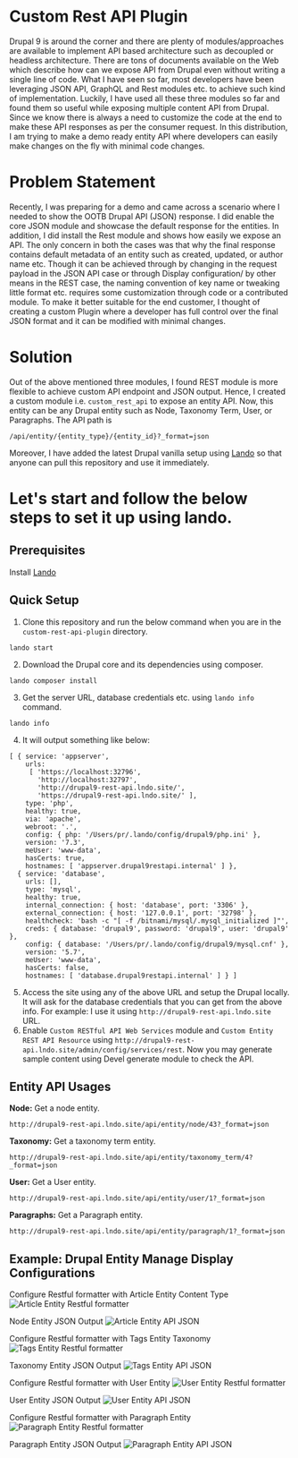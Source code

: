 # Custom Rest API Plugin
Drupal 9 is around the corner and there are plenty of modules/approaches are available to implement API based architecture such as decoupled or headless architecture. There are tons of documents available on the Web which describe how can we expose API from Drupal even without writing a single line of code. What I have seen so far, most developers have been leveraging JSON API, GraphQL and Rest modules etc. to achieve such kind of implementation. Luckily, I have used all these three modules so far and found them so useful while exposing multiple content API from Drupal. Since we know there is always a need to customize the code at the end to make these API responses as per the consumer request.  In this distribution, I am trying to make a demo ready entity API where developers can easily make changes on the fly with minimal code changes.

# Problem Statement
Recently, I was preparing for a demo and came across a scenario where I needed to show the OOTB Drupal API (JSON) response. I did enable the core JSON  module and showcase the default response for the entities. In addition, I did install the Rest module and shows how easily we expose an API. The only concern in both the cases was that why the final response contains default metadata of an entity such as created, updated, or author name etc. Though it can be achieved through by changing in the request payload in the JSON API case or through Display configuration/ by other means in the REST case, the naming convention of key name or tweaking little format etc. requires some customization through code or a contributed module. To make it better suitable for the end customer, I thought of creating a custom Plugin where a developer has full control over the final JSON format and it can be modified with minimal changes.

# Solution
Out of the above mentioned three modules, I found REST module is more flexible to achieve custom API endpoint and JSON output. Hence, I created a custom module i.e. `custom_rest_api` to expose an entity API. Now, this entity can be any Drupal entity such as Node, Taxonomy Term, User, or Paragraphs.  The API path is 
```
/api/entity/{entity_type}/{entity_id}?_format=json
```

Moreover, I have added the latest Drupal vanilla setup using [Lando](https://docs.lando.dev/config/drupal9.html#getting-started) so that anyone can pull this repository and use it immediately.

# Let's start and follow the below steps to set it up using lando.

## Prerequisites

Install [Lando](https://docs.lando.dev/config/drupal9.html#getting-started)

## Quick Setup
1. Clone this repository and run the below command when you are in the `custom-rest-api-plugin` directory.
```
lando start
```
2. Download the Drupal core and its dependencies using composer.
```
lando composer install
```
3. Get the server URL, database credentials etc. using `lando info` command.
```
lando info
```
4. It will output something like below:
```
[ { service: 'appserver',
    urls:
     [ 'https://localhost:32796',
       'http://localhost:32797',
       'http://drupal9-rest-api.lndo.site/',
       'https://drupal9-rest-api.lndo.site/' ],
    type: 'php',
    healthy: true,
    via: 'apache',
    webroot: '.',
    config: { php: '/Users/pr/.lando/config/drupal9/php.ini' },
    version: '7.3',
    meUser: 'www-data',
    hasCerts: true,
    hostnames: [ 'appserver.drupal9restapi.internal' ] },
  { service: 'database',
    urls: [],
    type: 'mysql',
    healthy: true,
    internal_connection: { host: 'database', port: '3306' },
    external_connection: { host: '127.0.0.1', port: '32798' },
    healthcheck: 'bash -c "[ -f /bitnami/mysql/.mysql_initialized ]"',
    creds: { database: 'drupal9', password: 'drupal9', user: 'drupal9' },
    config: { database: '/Users/pr/.lando/config/drupal9/mysql.cnf' },
    version: '5.7',
    meUser: 'www-data',
    hasCerts: false,
    hostnames: [ 'database.drupal9restapi.internal' ] } ]
```
5. Access the site using any of the above URL and setup the Drupal locally. It will ask for the database credentials that you can get from the above info. For example: I use it using `http://drupal9-rest-api.lndo.site` URL.
6. Enable `Custom RESTful API Web Services` module and `Custom Entity REST API Resource` using `http://drupal9-rest-api.lndo.site/admin/config/services/rest`. Now you may generate sample content using Devel generate module to check the API.

## Entity API Usages

**Node:** Get a node entity.
```
http://drupal9-rest-api.lndo.site/api/entity/node/43?_format=json
```

**Taxonomy:** Get a taxonomy term entity.
```
http://drupal9-rest-api.lndo.site/api/entity/taxonomy_term/4?_format=json
```

**User:** Get a User entity.
```
http://drupal9-rest-api.lndo.site/api/entity/user/1?_format=json
```

**Paragraphs:** Get a Paragraph entity.
```
http://drupal9-rest-api.lndo.site/api/entity/paragraph/1?_format=json
```

## Example: Drupal Entity Manage Display Configurations

Configure Restful formatter with Article Entity Content Type
![Article Entity Restful formatter](https://github.com/erpushpinderrana/files/blob/master/Restful%20Formatters.png)

Node Entity JSON Output
![Article Entity API JSON](https://github.com/erpushpinderrana/files/blob/master/Node_JSON_with_Paragraph.png)

Configure Restful formatter with Tags Entity Taxonomy
![Tags Entity Restful formatter](https://github.com/erpushpinderrana/files/blob/master/Taxonomy%20Restful%20Formatters.png)

Taxonomy Entity JSON Output
![Tags Entity API JSON](https://github.com/erpushpinderrana/files/blob/master/Taxonomy%20Entity%20JSON%20without%20Restful%20Formatters.png)

Configure Restful formatter with User Entity
![User Entity Restful formatter](https://github.com/erpushpinderrana/files/blob/master/User%20Entity%20Restful%20Formatters.png)

User Entity JSON Output
![User Entity API JSON](https://github.com/erpushpinderrana/files/blob/master/User%20Entity%20JSON%20Response.png)

Configure Restful formatter with Paragraph Entity
![Paragraph Entity Restful formatter](https://github.com/erpushpinderrana/files/blob/master/Paragraphs%20Restful%20Formatters.png)

Paragraph Entity JSON Output
![Paragraph Entity API JSON](https://github.com/erpushpinderrana/files/blob/master/Paragraph%20Entity%20JSON.png)



